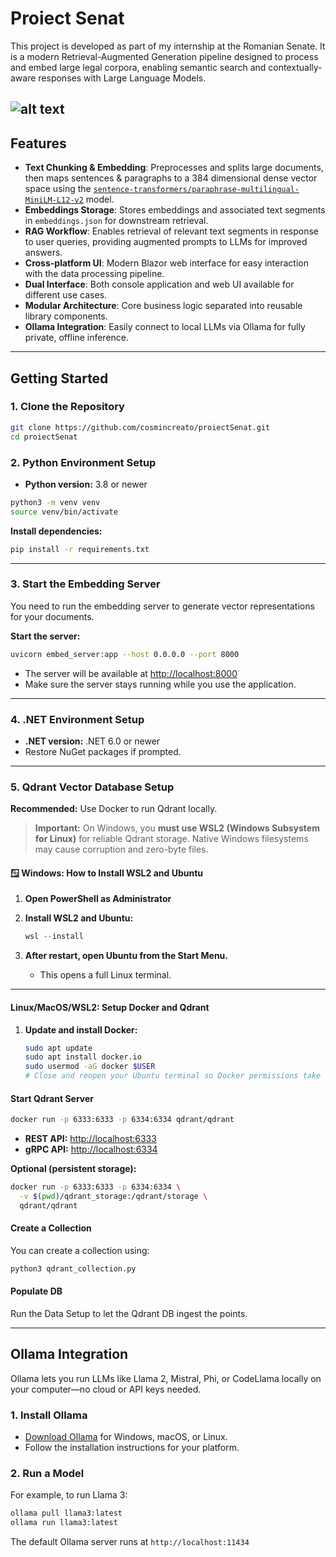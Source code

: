 # Proiect Senat

This project is developed as part of my internship at the Romanian Senate. It is a modern Retrieval-Augmented Generation pipeline designed to process and embed large legal corpora, enabling semantic search and contextually-aware responses with Large Language Models.

![alt text](https://i.imgur.com/5FPuxzi.png)
---

## Features

- **Text Chunking & Embedding**: Preprocesses and splits large documents, then maps sentences & paragraphs to a 384 dimensional dense vector space using the [`sentence-transformers/paraphrase-multilingual-MiniLM-L12-v2`](https://huggingface.co/sentence-transformers/paraphrase-multilingual-MiniLM-L12-v2) model.
- **Embeddings Storage**: Stores embeddings and associated text segments in `embeddings.json` for downstream retrieval.
- **RAG Workflow**: Enables retrieval of relevant text segments in response to user queries, providing augmented prompts to LLMs for improved answers.
- **Cross-platform UI**: Modern Blazor web interface for easy interaction with the data processing pipeline.
- **Dual Interface**: Both console application and web UI available for different use cases.
- **Modular Architecture**: Core business logic separated into reusable library components.
- **Ollama Integration**: Easily connect to local LLMs via Ollama for fully private, offline inference.

---

## Getting Started

### 1. Clone the Repository

```bash
git clone https://github.com/cosmincreato/proiectSenat.git
cd proiectSenat
```

### 2. Python Environment Setup

- **Python version:** 3.8 or newer

```bash
python3 -m venv venv
source venv/bin/activate
```

**Install dependencies:**

```bash
pip install -r requirements.txt
```

---

### 3. Start the Embedding Server

You need to run the embedding server to generate vector representations for your documents.

**Start the server:**

```bash
uvicorn embed_server:app --host 0.0.0.0 --port 8000
```
- The server will be available at [http://localhost:8000](http://localhost:8000)
- Make sure the server stays running while you use the application.

---

### 4. .NET Environment Setup

- **.NET version:** .NET 6.0 or newer
- Restore NuGet packages if prompted.

---

### 5. Qdrant Vector Database Setup

**Recommended:** Use Docker to run Qdrant locally.
> **Important:** On Windows, you **must use WSL2 (Windows Subsystem for Linux)** for reliable Qdrant storage. Native Windows filesystems may cause corruption and zero-byte files.

#### 🪟 **Windows: How to Install WSL2 and Ubuntu**

1. **Open PowerShell as Administrator**

2. **Install WSL2 and Ubuntu:**  
   ```powershell
   wsl --install
   ```

3. **After restart, open Ubuntu from the Start Menu.**  
   - This opens a full Linux terminal.

---

#### **Linux/MacOS/WSL2: Setup Docker and Qdrant**

1. **Update and install Docker:**
   ```bash
   sudo apt update
   sudo apt install docker.io
   sudo usermod -aG docker $USER
   # Close and reopen your Ubuntu terminal so Docker permissions take effect
   ```

#### Start Qdrant Server

```bash
docker run -p 6333:6333 -p 6334:6334 qdrant/qdrant
```

- **REST API:** [http://localhost:6333](http://localhost:6333)
- **gRPC API:** [http://localhost:6334](http://localhost:6334)

**Optional (persistent storage):**
```bash
docker run -p 6333:6333 -p 6334:6334 \
  -v $(pwd)/qdrant_storage:/qdrant/storage \
  qdrant/qdrant
```

#### Create a Collection

You can create a collection using:
```bash
python3 qdrant_collection.py
```

#### Populate DB
Run the Data Setup to let the Qdrant DB ingest the points.

---

## Ollama Integration

Ollama lets you run LLMs like Llama 2, Mistral, Phi, or CodeLlama locally on your computer—no cloud or API keys needed.

### 1. Install Ollama

- [Download Ollama](https://ollama.com/download) for Windows, macOS, or Linux.
- Follow the installation instructions for your platform.

### 2. Run a Model

For example, to run Llama 3:

```bash
ollama pull llama3:latest
ollama run llama3:latest
```

The default Ollama server runs at `http://localhost:11434`
